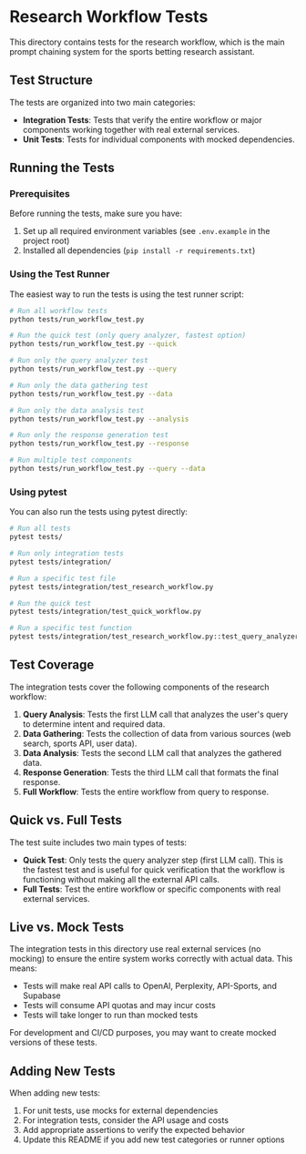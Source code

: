 # Research Workflow Tests

This directory contains tests for the research workflow, which is the main prompt chaining system for the sports betting research assistant.

## Test Structure

The tests are organized into two main categories:

- **Integration Tests**: Tests that verify the entire workflow or major components working together with real external services.
- **Unit Tests**: Tests for individual components with mocked dependencies.

## Running the Tests

### Prerequisites

Before running the tests, make sure you have:

1. Set up all required environment variables (see `.env.example` in the project root)
2. Installed all dependencies (`pip install -r requirements.txt`)

### Using the Test Runner

The easiest way to run the tests is using the test runner script:

```bash
# Run all workflow tests
python tests/run_workflow_test.py

# Run the quick test (only query analyzer, fastest option)
python tests/run_workflow_test.py --quick

# Run only the query analyzer test
python tests/run_workflow_test.py --query

# Run only the data gathering test
python tests/run_workflow_test.py --data

# Run only the data analysis test
python tests/run_workflow_test.py --analysis

# Run only the response generation test
python tests/run_workflow_test.py --response

# Run multiple test components
python tests/run_workflow_test.py --query --data
```

### Using pytest

You can also run the tests using pytest directly:

```bash
# Run all tests
pytest tests/

# Run only integration tests
pytest tests/integration/

# Run a specific test file
pytest tests/integration/test_research_workflow.py

# Run the quick test
pytest tests/integration/test_quick_workflow.py

# Run a specific test function
pytest tests/integration/test_research_workflow.py::test_query_analyzer
```

## Test Coverage

The integration tests cover the following components of the research workflow:

1. **Query Analysis**: Tests the first LLM call that analyzes the user's query to determine intent and required data.
2. **Data Gathering**: Tests the collection of data from various sources (web search, sports API, user data).
3. **Data Analysis**: Tests the second LLM call that analyzes the gathered data.
4. **Response Generation**: Tests the third LLM call that formats the final response.
5. **Full Workflow**: Tests the entire workflow from query to response.

## Quick vs. Full Tests

The test suite includes two main types of tests:

- **Quick Test**: Only tests the query analyzer step (first LLM call). This is the fastest test and is useful for quick verification that the workflow is functioning without making all the external API calls.
- **Full Tests**: Test the entire workflow or specific components with real external services.

## Live vs. Mock Tests

The integration tests in this directory use real external services (no mocking) to ensure the entire system works correctly with actual data. This means:

- Tests will make real API calls to OpenAI, Perplexity, API-Sports, and Supabase
- Tests will consume API quotas and may incur costs
- Tests will take longer to run than mocked tests

For development and CI/CD purposes, you may want to create mocked versions of these tests.

## Adding New Tests

When adding new tests:

1. For unit tests, use mocks for external dependencies
2. For integration tests, consider the API usage and costs
3. Add appropriate assertions to verify the expected behavior
4. Update this README if you add new test categories or runner options 